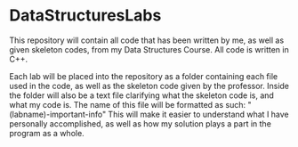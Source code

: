 # DataStructuresLabs
This repository will contain all code that has been written by me, as well as given skeleton codes, from my Data Structures Course. All code is written in C++.

Each lab will be placed into the repository as a folder containing each file used in the code, as well as the skeleton code given by the professor. Inside the folder will also be a text file clarifying what the skeleton code is, and what my code is. The name of this file will be formatted as such: "(labname)-important-info" This will make it easier to understand what I have personally accomplished, as well as how my solution plays a part in the program as a whole.
